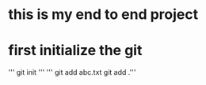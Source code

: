 # this is my end to end project

# first initialize the git
'''
git init
'''
'''
git add abc.txt 
git add .'''
